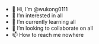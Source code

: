 - 👋 Hi, I’m @wukong0111
- 👀 I’m interested in all
- 🌱 I’m currently learning all
- 💞️ I’m looking to collaborate on all
- 📫 How to reach me nowhere
